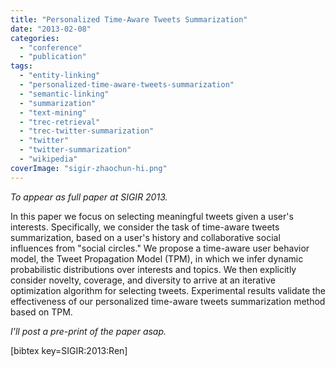 ```yaml
---
title: "Personalized Time-Aware Tweets Summarization"
date: "2013-02-08"
categories:
  - "conference"
  - "publication"
tags:
  - "entity-linking"
  - "personalized-time-aware-tweets-summarization"
  - "semantic-linking"
  - "summarization"
  - "text-mining"
  - "trec-retrieval"
  - "trec-twitter-summarization"
  - "twitter"
  - "twitter-summarization"
  - "wikipedia"
coverImage: "sigir-zhaochun-hi.png"
---
```


_To appear as full paper at SIGIR 2013._

In this paper we focus on selecting meaningful tweets given a user's interests. Specifically, we consider the task of time-aware tweets summarization, based on a user's history and collaborative social influences from "social circles." <!--more-->We propose a time-aware user behavior model, the Tweet Propagation Model (TPM), in which we infer dynamic probabilistic distributions over interests and topics. We then explicitly consider novelty, coverage, and diversity to arrive at an iterative optimization algorithm for selecting tweets. Experimental results validate the effectiveness of our personalized time-aware tweets summarization method based on TPM.

_I'll post a pre-print of the paper asap._

\[bibtex key=SIGIR:2013:Ren\]
